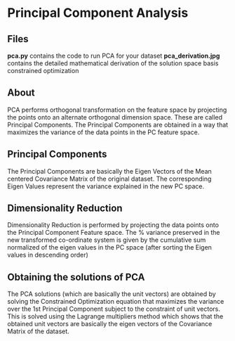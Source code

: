 # Principal Component Analysis

## Files
**pca.py** contains the code to run PCA for your dataset</n>
**pca_derivation.jpg** contains the detailed mathematical derivation of the solution space basis constrained optimization

## About 
PCA performs orthogonal transformation on the feature space by projecting the points onto an alternate orthogonal dimension space. These are called Principal Components. The Principal Components are obtained in a way that maximizes the variance of the data points in the PC feature space.

## Principal Components
The Principal Components are basically the Eigen Vectors of the Mean centered Covariance Matrix of the original dataset. The corresponding Eigen Values represent the variance explained in the new PC space. 

## Dimensionality Reduction
Dimensionality Reduction is performed by projecting the data points onto the Principal Component Feature space. The % variance preserved in the new transformed co-ordinate system is given by the cumulative sum normalized of the eigen values in the PC space (after sorting the Eigen values in descending order) 

## Obtaining the solutions of PCA
The PCA solutions (which are basically the unit vectors) are obtained by solving the Constrained Optimization equation that maximizes the variance over the 1st Principal Component subject to the constraint of unit vectors. This is solved using the Lagrange multipliers method which shows that the obtained unit vectors are basically the eigen vectors of the Covariance Matrix of the dataset. 
